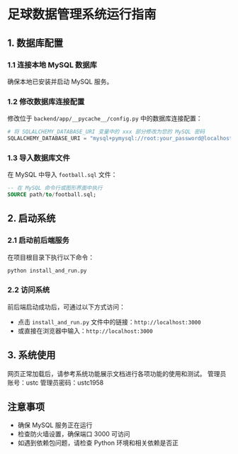 # 足球数据管理系统运行指南

## 1. 数据库配置

### 1.1 连接本地 MySQL 数据库
确保本地已安装并启动 MySQL 服务。

### 1.2 修改数据库连接配置
修改位于 `backend/app/__pycache__/config.py` 中的数据库连接配置：

```python
# 将 SQLALCHEMY_DATABASE_URI 变量中的 xxx 部分修改为您的 MySQL 密码
SQLALCHEMY_DATABASE_URI = "mysql+pymysql://root:your_password@localhost/football_management_system"
```

### 1.3 导入数据库文件
在 MySQL 中导入 `football.sql` 文件：

```sql
-- 在 MySQL 命令行或图形界面中执行
SOURCE path/to/football.sql;
```

## 2. 启动系统

### 2.1 启动前后端服务
在项目根目录下执行以下命令：

```bash
python install_and_run.py
```

### 2.2 访问系统
前后端启动成功后，可通过以下方式访问：

- 点击 `install_and_run.py` 文件中的链接：`http://localhost:3000`
- 或直接在浏览器中输入：`http://localhost:3000`

## 3. 系统使用

网页正常加载后，请参考系统功能展示文档进行各项功能的使用和测试。
管理员账号：ustc
管理员密码：ustc1958

## 注意事项

- 确保 MySQL 服务正在运行
- 检查防火墙设置，确保端口 3000 可访问
- 如遇到依赖包问题，请检查 Python 环境和相关依赖是否正